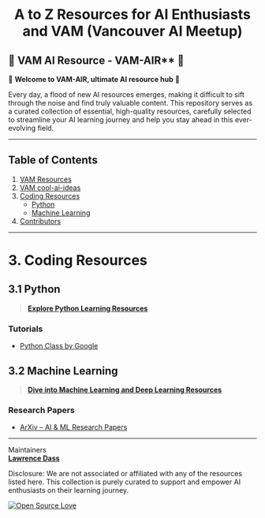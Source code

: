 <h1 align="center"> A to Z Resources for AI Enthusiasts and VAM (Vancouver AI Meetup) </h1>  

## 🌟 VAM AI Resource - VAM-AIR** 🌟  

🌟 **Welcome to VAM-AIR, ultimate AI resource hub** 🌟  

Every day, a flood of new AI resources emerges, making it difficult to sift through the noise and find truly valuable content.
This repository serves as a curated collection of essential, high-quality resources, carefully selected to streamline your AI learning journey and help you stay ahead in this ever-evolving field.

---  

## Table of Contents  
1.  [VAM Resources](VAM/VAM.md)
2.  [VAM cool-ai-ideas](VAM/cool-ai-ideas.md)  
3.  [Coding Resources](#3-coding-resources)  
    - [Python](#31-python)  
    - [Machine Learning](#32-machine-learning)  
100. [Contributors](CONTRIBUTORS.md)  

---  

# 3. Coding Resources  

## 3.1 Python  

> [**Explore Python Learning Resources**](Python/Python.md)  

### Tutorials  
- [Python Class by Google](https://developers.google.com/edu/python)  

## 3.2 Machine Learning  

> [**Dive into Machine Learning and Deep Learning Resources**](ML/ML.md)  


### Research Papers  
- [ArXiv – AI & ML Research Papers](https://arxiv.org/)  

---  

Maintainers  
**[Lawrence Dass](https://github.com/lawrence-dass)**  

Disclosure: We are not associated or affiliated with any of the resources listed here. This collection is purely curated to support and empower AI enthusiasts on their learning journey.

[![Open Source Love](https://badges.frapsoft.com/os/v1/open-source.svg?v=103)](https://github.com/ellerbrock/open-source-badges/)  

